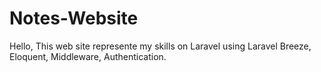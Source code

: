 # Notes-Website
Hello, This web site represente my skills on Laravel using Laravel Breeze,  Eloquent, Middleware, Authentication.
